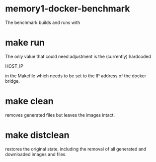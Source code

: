 # memory1-docker-benchmark

The benchmark builds and runs with 

# make run

The only value that could need adjustment is the (currently) hardcoded

HOST_IP

in the Makefile which needs to be set to the IP address of the docker bridge. 

# make clean 

removes generated files but leaves the images intact. 

# make distclean

restores the original state, including the removal of all generated and downloaded images and files. 
